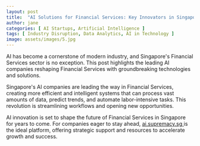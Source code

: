 ```yaml
---
layout: post
title:  "AI Solutions for Financial Services: Key Innovators in Singapore"
author: jane
categories: [ AI Startups, Artificial Intelligence ]
tags: [ Industry Disruption, Data Analytics, AI in Technology ]
image: assets/images/5.jpg
---
```


AI has become a cornerstone of modern industry, and Singapore's Financial Services sector is no exception. This post highlights the leading AI companies reshaping Financial Services with groundbreaking technologies and solutions.

Singapore's AI companies are leading the way in Financial Services, creating more efficient and intelligent systems that can process vast amounts of data, predict trends, and automate labor-intensive tasks. This revolution is streamlining workflows and opening new opportunities.

AI innovation is set to shape the future of Financial Services in Singapore for years to come. For companies eager to stay ahead, <a href="https://ai.supremacy.sg" target="_blank"> ai.supremacy.sg </a> is the ideal platform, offering strategic support and resources to accelerate growth and success.
